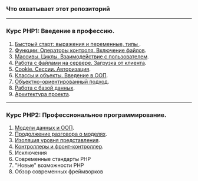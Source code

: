 ### Что охватывает этот репозиторий
___


### Курс PHP1: Введение в профессию.
1. [Быстрый старт: выражения и переменные, типы ](https://github.com/Second-cat-engineer/php_1_description/blob/master/lesson1.md).
2. [Функции: Операторы контроля. Включение файлов](https://github.com/Second-cat-engineer/php_1_description/blob/master/lesson2.md).
3. [Массивы. Циклы. Взаимодействие с пользователем](https://github.com/Second-cat-engineer/php_1_description/blob/master/lesson3.md).
4. [Работа с файлами на сервере. Загрузка от клиента](https://github.com/Second-cat-engineer/php_1_description/blob/master/lesson4.md).
5. [Cookie. Сессии. Авторизация](https://github.com/Second-cat-engineer/php_1_description/blob/master/lesson5.md).
6. [Классы и объекты. Введение в ООП](https://github.com/Second-cat-engineer/php_1_description/blob/master/lesson6.md).
7. [Объектно-ориентированный подход](https://github.com/Second-cat-engineer/php_1_description/blob/master/lesson7.md).
8. [Работа с базой данных](https://github.com/Second-cat-engineer/php_1_description/blob/master/lesson8.md).
9. [Архитектура проекта](https://github.com/Second-cat-engineer/php_1_description/blob/master/lesson9.md).
___


### Курс PHP2: Профессиональное программирование.
1. [Модели данных и ООП](https://github.com/Second-cat-engineer/php_1_description/blob/master/lesson21.md).
2. [Продолжение разговора о моделях](https://github.com/Second-cat-engineer/php_1_description/blob/master/lesson22.md).
3. [Изоляция уровня представления](https://github.com/Second-cat-engineer/php_1_description/blob/master/lesson23.md).
4. [Контроллеры и фронт-контроллер](https://github.com/Second-cat-engineer/php_1_description/blob/master/lesson24.md).
5. Исключения
6. Современные стандарты PHP
7. "Новые" возможности PHP
8. Обзор современных фреймворков